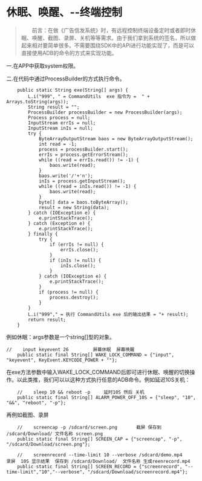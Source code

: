 #  休眠、唤醒、--终端控制

>&emsp;&emsp;前言：在做《广告信发系统》时，有远程控制终端设备定时或者即时休眠、唤醒、截图、录屏、关机等等需求。由于我们拿到系统的签名，所以做起来相对要简单很多。不需要围绕SDK中的API进行功能实现了，而是可以直接使用ADB的命令的方式来实现功能。

一.在APP中获取system权限。


二.在代码中通过ProcessBuilder的方式执行命令。


        public static String exe(String[] args) {
            L.i("999", " = CommandUtils  exe 指令为 =  " + Arrays.toString(args));
            String result = "";
            ProcessBuilder processBuilder = new ProcessBuilder(args);
            Process process = null;
            InputStream errIs = null;
            InputStream inIs = null;
            try {
                ByteArrayOutputStream baos = new ByteArrayOutputStream();
                int read = -1;
                process = processBuilder.start();
                errIs = process.getErrorStream();
                while ((read = errIs.read()) != -1) {
                    baos.write(read);
                }
                baos.write('/'+'n');
                inIs = process.getInputStream();
                while ((read = inIs.read()) != -1) {
                    baos.write(read);
                }
                byte[] data = baos.toByteArray();
                result = new String(data);
            } catch (IOException e) {
                e.printStackTrace();
            } catch (Exception e) {
                e.printStackTrace();
            } finally {
                try {
                    if (errIs != null) {
                        errIs.close();
                    }
                    if (inIs != null) {
                        inIs.close();
                    }
                } catch (IOException e) {
                    e.printStackTrace();
                }
                if (process != null) {
                    process.destroy();
                }
            }
            L.i("999"," = 执行 CommandUtils exe 后的输出结果 = "+ result);
            return result;
        }
例如休眠：args参数是一个string[]型的对象。
    
    //    input keyevent 26         屏幕休眠  屏幕唤醒
        public static final String[] WAKE_LOCK_COMMAND = {"input", "keyevent", KeyEvent.KEYCODE_POWER + ""};
        
在exe方法参数中输入WAKE_LOCK_COMMAND后即可进行休眠、唤醒的切换操作。以此类推，我们可以以这种方式执行任意的ADB命令。例如延迟10S关机：

        //    sleep 10 && reboot -p     延时10S 然后 关机
        public static final String[] ALARM_POWER_OFF_10S = {"sleep", "10", "&&", "reboot", "-p"};
        
再例如截图、录屏

        //    screencap -p /sdcard/screen.png       截屏 保存到 /sdcard/Download/ 文件名称 screen.png
        public static final String[] SCREEN_CAP = {"screencap", "-p", "/sdcard/Download/screen.png"};
   
        //    screenrecord --time-limit 10 --verbose /sdcard/demo.mp4       录屏  10S 显示结果  保存到 /sdcard/Download/  文件名称 生成reenrecord.mp4
        public static final String[] SCREEN_RECORD = {"screenrecord", "--time-limit","10","--verbose", "/sdcard/Download/screenrecord.mp4"};
        
